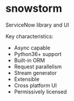 # snowstorm
ServiceNow library and UI

Key characteristics:
- Async capable
- Python36+ support
- Built-in ORM
- Request parallelism
- Stream generator
- Extensible
- Cross platform UI
- Permissively licensed

